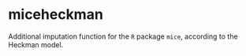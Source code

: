 # miceheckman
Additional imputation function for the `R` package `mice`, according to the Heckman model.
